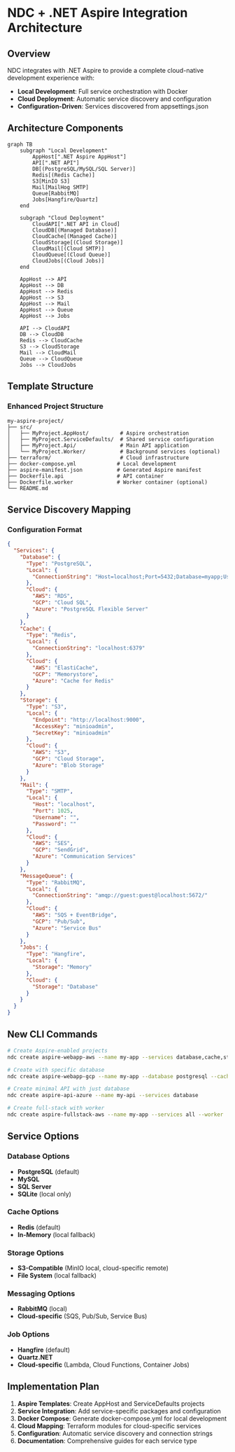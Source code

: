 # NDC + .NET Aspire Integration Architecture

## Overview

NDC integrates with .NET Aspire to provide a complete cloud-native development experience with:
- **Local Development**: Full service orchestration with Docker
- **Cloud Deployment**: Automatic service discovery and configuration
- **Configuration-Driven**: Services discovered from appsettings.json

## Architecture Components

```mermaid
graph TB
    subgraph "Local Development"
        AppHost[".NET Aspire AppHost"]
        API[".NET API"]
        DB[(PostgreSQL/MySQL/SQL Server)]
        Redis[(Redis Cache)]
        S3[MinIO S3]
        Mail[MailHog SMTP]
        Queue[RabbitMQ]
        Jobs[Hangfire/Quartz]
    end
    
    subgraph "Cloud Deployment"
        CloudAPI[".NET API in Cloud]
        CloudDB[(Managed Database)]
        CloudCache[(Managed Cache)]
        CloudStorage[(Cloud Storage)]
        CloudMail[(Cloud SMTP)]
        CloudQueue[(Cloud Queue)]
        CloudJobs[(Cloud Jobs)]
    end
    
    AppHost --> API
    AppHost --> DB
    AppHost --> Redis
    AppHost --> S3
    AppHost --> Mail
    AppHost --> Queue
    AppHost --> Jobs
    
    API --> CloudAPI
    DB --> CloudDB
    Redis --> CloudCache
    S3 --> CloudStorage
    Mail --> CloudMail
    Queue --> CloudQueue
    Jobs --> CloudJobs
```

## Template Structure

### Enhanced Project Structure
```
my-aspire-project/
├── src/
│   ├── MyProject.AppHost/          # Aspire orchestration
│   ├── MyProject.ServiceDefaults/  # Shared service configuration  
│   ├── MyProject.Api/              # Main API application
│   └── MyProject.Worker/           # Background services (optional)
├── terraform/                      # Cloud infrastructure
├── docker-compose.yml             # Local development
├── aspire-manifest.json           # Generated Aspire manifest
├── Dockerfile.api                 # API container
├── Dockerfile.worker              # Worker container (optional)
└── README.md
```

## Service Discovery Mapping

### Configuration Format
```json
{
  "Services": {
    "Database": {
      "Type": "PostgreSQL",
      "Local": {
        "ConnectionString": "Host=localhost;Port=5432;Database=myapp;Username=dev;Password=dev"
      },
      "Cloud": {
        "AWS": "RDS",
        "GCP": "Cloud SQL", 
        "Azure": "PostgreSQL Flexible Server"
      }
    },
    "Cache": {
      "Type": "Redis",
      "Local": {
        "ConnectionString": "localhost:6379"
      },
      "Cloud": {
        "AWS": "ElastiCache",
        "GCP": "Memorystore",
        "Azure": "Cache for Redis"
      }
    },
    "Storage": {
      "Type": "S3",
      "Local": {
        "Endpoint": "http://localhost:9000",
        "AccessKey": "minioadmin",
        "SecretKey": "minioadmin"
      },
      "Cloud": {
        "AWS": "S3",
        "GCP": "Cloud Storage",
        "Azure": "Blob Storage"
      }
    },
    "Mail": {
      "Type": "SMTP",
      "Local": {
        "Host": "localhost",
        "Port": 1025,
        "Username": "",
        "Password": ""
      },
      "Cloud": {
        "AWS": "SES",
        "GCP": "SendGrid",
        "Azure": "Communication Services"
      }
    },
    "MessageQueue": {
      "Type": "RabbitMQ",
      "Local": {
        "ConnectionString": "amqp://guest:guest@localhost:5672/"
      },
      "Cloud": {
        "AWS": "SQS + EventBridge",
        "GCP": "Pub/Sub",
        "Azure": "Service Bus"
      }
    },
    "Jobs": {
      "Type": "Hangfire",
      "Local": {
        "Storage": "Memory"
      },
      "Cloud": {
        "Storage": "Database"
      }
    }
  }
}
```

## New CLI Commands

```bash
# Create Aspire-enabled projects
ndc create aspire-webapp-aws --name my-app --services database,cache,storage,mail,queue,jobs

# Create with specific database
ndc create aspire-webapp-gcp --name my-app --database postgresql --cache redis --storage s3

# Create minimal API with just database
ndc create aspire-api-azure --name my-api --services database

# Create full-stack with worker
ndc create aspire-fullstack-aws --name my-app --services all --worker
```

## Service Options

### Database Options
- **PostgreSQL** (default)
- **MySQL**
- **SQL Server**
- **SQLite** (local only)

### Cache Options
- **Redis** (default)
- **In-Memory** (local fallback)

### Storage Options
- **S3-Compatible** (MinIO local, cloud-specific remote)
- **File System** (local fallback)

### Messaging Options
- **RabbitMQ** (local)
- **Cloud-specific** (SQS, Pub/Sub, Service Bus)

### Job Options
- **Hangfire** (default)
- **Quartz.NET**
- **Cloud-specific** (Lambda, Cloud Functions, Container Jobs)

## Implementation Plan

1. **Aspire Templates**: Create AppHost and ServiceDefaults projects
2. **Service Integration**: Add service-specific packages and configuration
3. **Docker Compose**: Generate docker-compose.yml for local development  
4. **Cloud Mapping**: Terraform modules for cloud-specific services
5. **Configuration**: Automatic service discovery and connection strings
6. **Documentation**: Comprehensive guides for each service type